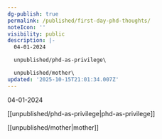 ```yaml
---
dg-publish: true
permalink: /published/first-day-phd-thoughts/
noteIcon: ''
visibility: public
description: |-
  04-01-2024

  unpublished/phd-as-privilege\

  unpublished/mother\
updated: '2025-10-15T21:01:34.007Z'
---
```


04-01-2024

[[unpublished/phd-as-privilege\|phd-as-privilege]]

[[unpublished/mother\|mother]]

